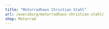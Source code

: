 ```yaml
---
title: "Motorradhaus Christian Stahl"
url: /wuerzburg/motorradhaus-christian-stahl/
shop: Motorrad
---
```

